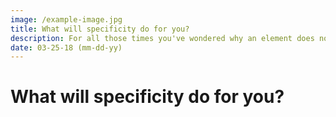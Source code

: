 ```yaml
---
image: /example-image.jpg
title: What will specificity do for you?
description: For all those times you've wondered why an element does not apply your CSS.
date: 03-25-18 (mm-dd-yy)
---
```


# What will specificity do for you?